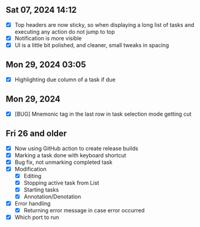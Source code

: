 ## Sat 07, 2024 14:12
- [x] Top headers are now sticky, so when displaying a long list of tasks and executing any action do not jump to top
- [x] Notification is more visible
- [x] UI is a little bit polished, and cleaner, small tweaks in spacing

## Mon 29, 2024 03:05
- [x] Highlighting due column of a task if due

## Mon 29, 2024
- [x] [BUG] Mnemonic tag in the last row in task selection mode getting cut

## Fri 26 and older
- [x] Now using GitHub action to create release builds
- [x] Marking a task done with keyboard shortcut
- [x] Bug fix, not unmarking completed task
- [x] Modification
  - [x] Editing
  - [x] Stopping active task from List
  - [x] Starting tasks
  - [x] Annotation/Denotation
- [x] Error handling
  - [x] Returning error message in case error occurred
- [x] Which port to run
